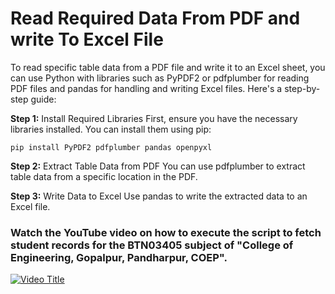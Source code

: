 # Read Required Data From PDF and write To Excel File


To read specific table data from a PDF file and write it to an Excel sheet, you can use Python with libraries such as PyPDF2 or pdfplumber for reading PDF files and pandas for handling and writing Excel files. Here's a step-by-step guide:

**Step 1:** Install Required Libraries
First, ensure you have the necessary libraries installed. You can install them using pip:

```
pip install PyPDF2 pdfplumber pandas openpyxl
````

**Step 2:** Extract Table Data from PDF
You can use pdfplumber to extract table data from a specific location in the PDF.


__Step 3:__ Write Data to Excel
Use pandas to write the extracted data to an Excel file.

### Watch the YouTube video on how to execute the script to fetch student records for the BTN03405 subject of "College of Engineering, Gopalpur, Pandharpur, COEP".

[![Video Title](https://img.youtube.com/vi/49VptbtCtBc/0.jpg)](https://www.youtube.com/watch?v=49VptbtCtBc)
